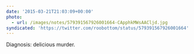 ```yaml
---
date: '2015-03-21T21:03:09+00:00'
photo:
  - url: /images/notes/579391567926001664-CApphkMWsAACljd.jpg
syndicated: 'https://twitter.com/roobottom/status/579391567926001664'
---
```

Diagnosis: delicious murder. 
